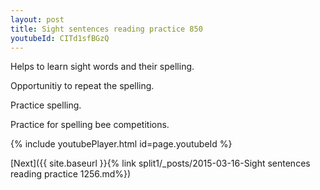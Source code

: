 ```yaml
---
layout: post
title: Sight sentences reading practice 850
youtubeId: CITd1sfBGzQ
---
```

 
 
Helps to learn sight words and their spelling.

Opportunitiy to repeat the spelling. 

Practice spelling. 
 
Practice for spelling bee competitions. 
 
{% include youtubePlayer.html id=page.youtubeId %}
 
 

[Next]({{ site.baseurl }}{% link  split1/_posts/2015-03-16-Sight sentences reading practice 1256.md%})
 
